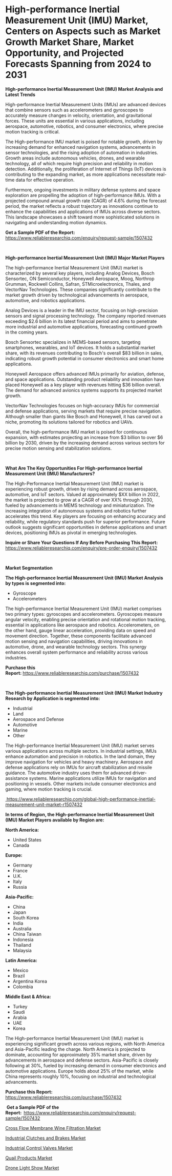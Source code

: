<p><h1>High-performance Inertial Measurement Unit (IMU) Market, Centers on Aspects such as Market Growth Market Share, Market Opportunity, and Projected Forecasts Spanning from 2024 to 2031</h1></p><p><strong>High-performance Inertial Measurement Unit (IMU) Market Analysis and Latest Trends</strong></p>
<p><p>High-performance Inertial Measurement Units (IMUs) are advanced devices that combine sensors such as accelerometers and gyroscopes to accurately measure changes in velocity, orientation, and gravitational forces. These units are essential in various applications, including aerospace, automotive, robotics, and consumer electronics, where precise motion tracking is critical. </p><p>The High-performance IMU market is poised for notable growth, driven by increasing demand for enhanced navigation systems, advancements in sensor technologies, and the rising adoption of automation in industries. Growth areas include autonomous vehicles, drones, and wearable technology, all of which require high precision and reliability in motion detection. Additionally, the proliferation of Internet of Things (IoT) devices is contributing to the expanding market, as more applications necessitate real-time data for effective operation.</p><p>Furthermore, ongoing investments in military defense systems and space exploration are propelling the adoption of high-performance IMUs. With a projected compound annual growth rate (CAGR) of 4.6% during the forecast period, the market reflects a robust trajectory as innovations continue to enhance the capabilities and applications of IMUs across diverse sectors. This landscape showcases a shift toward more sophisticated solutions in navigating and understanding motion dynamics.</p></p>
<p><strong>Get a Sample PDF of the Report:&nbsp;</strong> <a href="https://www.reliableresearchiq.com/enquiry/request-sample/1507432">https://www.reliableresearchiq.com/enquiry/request-sample/1507432</a></p>
<p>&nbsp;</p>
<p><strong>High-performance Inertial Measurement Unit (IMU) Major Market Players</strong></p>
<p><p>The high-performance Inertial Measurement Unit (IMU) market is characterized by several key players, including Analog Devices, Bosch Sensortec, ON Semiconductor, Honeywell Aerospace, Moog, Northrop Grumman, Rockwell Collins, Safran, STMicroelectronics, Thales, and VectorNav Technologies. These companies significantly contribute to the market growth driven by technological advancements in aerospace, automotive, and robotics applications.</p><p>Analog Devices is a leader in the IMU sector, focusing on high-precision sensors and signal processing technology. The company reported revenues exceeding $2.6 billion in its latest financial period and aims to penetrate more industrial and automotive applications, forecasting continued growth in the coming years.</p><p>Bosch Sensortec specializes in MEMS-based sensors, targeting smartphones, wearables, and IoT devices. It holds a substantial market share, with its revenues contributing to Bosch's overall $83 billion in sales, indicating robust growth potential in consumer electronics and smart home applications.</p><p>Honeywell Aerospace offers advanced IMUs primarily for aviation, defense, and space applications. Outstanding product reliability and innovation have placed Honeywell as a key player with revenues hitting $36 billion overall. The demand for advanced avionics systems supports its projected market growth.</p><p>VectorNav Technologies focuses on high-accuracy IMUs for commercial and defense applications, serving markets that require precise navigation. Although smaller than giants like Bosch and Honeywell, it has carved out a niche, promoting its solutions tailored for robotics and UAVs.</p><p>Overall, the high-performance IMU market is poised for continuous expansion, with estimates projecting an increase from $3 billion to over $6 billion by 2030, driven by the increasing demand across various sectors for precise motion sensing and stabilization solutions.</p></p>
<p>&nbsp;</p>
<p><strong>What Are The Key Opportunities For High-performance Inertial Measurement Unit (IMU) Manufacturers?</strong></p>
<p><p>The High-Performance Inertial Measurement Unit (IMU) market is experiencing robust growth, driven by rising demand across aerospace, automotive, and IoT sectors. Valued at approximately $XX billion in 2022, the market is projected to grow at a CAGR of over XX% through 2030, fueled by advancements in MEMS technology and miniaturization. The increasing integration of autonomous systems and robotics further accelerates this trend. Key players are focusing on enhancing accuracy and reliability, while regulatory standards push for superior performance. Future outlook suggests significant opportunities in defense applications and smart devices, positioning IMUs as pivotal in emerging technologies.</p></p>
<p><strong>Inquire or Share Your Questions If Any Before Purchasing This Report:</strong> <a href="https://www.reliableresearchiq.com/enquiry/pre-order-enquiry/1507432">https://www.reliableresearchiq.com/enquiry/pre-order-enquiry/1507432</a></p>
<p>&nbsp;</p>
<p><strong>Market Segmentation</strong></p>
<p><strong>The High-performance Inertial Measurement Unit (IMU) Market Analysis by types is segmented into:</strong></p>
<p><ul><li>Gyroscope</li><li>Accelerometers</li></ul></p>
<p><p>The high-performance Inertial Measurement Unit (IMU) market comprises two primary types: gyroscopes and accelerometers. Gyroscopes measure angular velocity, enabling precise orientation and rotational motion tracking, essential in applications like aerospace and robotics. Accelerometers, on the other hand, gauge linear acceleration, providing data on speed and movement direction. Together, these components facilitate advanced motion sensing and navigation capabilities, driving innovations in automotive, drone, and wearable technology sectors. This synergy enhances overall system performance and reliability across various industries.</p></p>
<p><strong>Purchase this Report:&nbsp;</strong><a href="https://www.reliableresearchiq.com/purchase/1507432">https://www.reliableresearchiq.com/purchase/1507432</a></p>
<p>&nbsp;</p>
<p><strong>The High-performance Inertial Measurement Unit (IMU) Market Industry Research by Application is segmented into:</strong></p>
<p><ul><li>Industrial</li><li>Land</li><li>Aerospace and Defense</li><li>Automotive</li><li>Marine</li><li>Other</li></ul></p>
<p><p>The High-performance Inertial Measurement Unit (IMU) market serves various applications across multiple sectors. In industrial settings, IMUs enhance automation and precision in robotics. In the land domain, they improve navigation for vehicles and heavy machinery. Aerospace and defense applications rely on IMUs for aircraft stabilization and missile guidance. The automotive industry uses them for advanced driver-assistance systems. Marine applications utilize IMUs for navigation and positioning in vessels. Other markets include consumer electronics and gaming, where motion tracking is crucial.</p></p>
<p><a href="https://www.reliableresearchiq.com/global-high-performance-inertial-measurement-unit-market-r1507432">&nbsp;https://www.reliableresearchiq.com/global-high-performance-inertial-measurement-unit-market-r1507432</a></p>
<p><strong>In terms of Region, the High-performance Inertial Measurement Unit (IMU) Market Players available by Region are:</strong></p>
<p>
    <p> <strong> North America: </strong>
        <ul>
            <li>United States</li>
            <li>Canada</li>
        </ul>
        </p> 
    <p> <strong> Europe: </strong>
        <ul>
            <li>Germany</li>
            <li>France</li>
            <li>U.K.</li>
            <li>Italy</li>
            <li>Russia</li>
        </ul>
        </p> 
    <p> <strong> Asia-Pacific: </strong>
        <ul>
            <li>China</li>
            <li>Japan</li>
            <li>South Korea</li>
            <li>India</li>
            <li>Australia</li>
            <li>China Taiwan</li>
            <li>Indonesia</li>
            <li>Thailand</li>
            <li>Malaysia</li>
        </ul>
        </p> 
    <p> <strong> Latin America: </strong>
        <ul>
            <li>Mexico</li>
            <li>Brazil</li>
            <li>Argentina Korea</li>
            <li>Colombia</li>
        </ul>
        </p> 
    <p> <strong> Middle East & Africa: </strong>
        <ul>
            <li>Turkey</li>
            <li>Saudi</li>
            <li>Arabia</li>
            <li>UAE</li>
            <li>Korea</li>
        </ul>
    </p>
    </p>
<p><p>The High-performance Inertial Measurement Unit (IMU) market is experiencing significant growth across various regions, with North America and Asia-Pacific leading the charge. North America is projected to dominate, accounting for approximately 35% market share, driven by advancements in aerospace and defense sectors. Asia-Pacific is closely following at 30%, fueled by increasing demand in consumer electronics and automotive applications. Europe holds about 25% of the market, while China represents roughly 10%, focusing on industrial and technological advancements.</p></p>
<p><strong>Purchase this Report: </strong><a href="https://www.reliableresearchiq.com/purchase/1507432">https://www.reliableresearchiq.com/purchase/1507432</a></p>
<p>&nbsp;<strong>Get a Sample PDF of the Report:&nbsp;&nbsp;</strong><a href="https://www.reliableresearchiq.com/enquiry/request-sample/1507432">https://www.reliableresearchiq.com/enquiry/request-sample/1507432</a></p>
<p><strong></strong></p>
<p><p><a href="https://medium.com/@fdr6gh/cross-flow-membrane-wine-filtration-market-size-is-growing-at-cagr-of-12-2-12b6d0c86a98?postPublishedType=repub">Cross Flow Membrane Wine Filtration Market</a></p><p><a href="https://www.linkedin.com/pulse/future-industrial-clutches-brakes-market-global-forecast-utngf?trackingId=jt%2Btl6fiSc6CECTBSToTcQ%3D%3D">Industrial Clutches and Brakes Market</a></p><p><a href="https://www.linkedin.com/pulse/industrial-control-valves-market-outlook-complete-industry-b6nxf?trackingId=%2F5AEpZAMS1SraqEUDU4C4w%3D%3D">Industrial Control Valves Market</a></p><p><a href="https://issuu.com/reportprime-2/docs/quail-products-market-size-2030.ppt_1fc5d9115ee2b4">Quail Products Market</a></p><p><a href="https://issuu.com/reportprime-2/docs/drone-light-show-market-size-2030.p_abd13e8ff70c41">Drone Light Show Market</a></p></p>